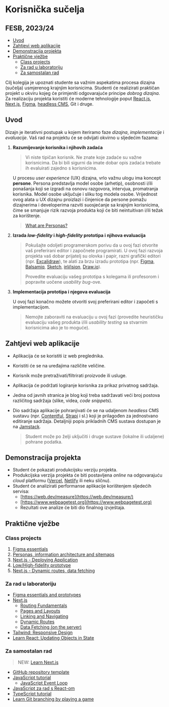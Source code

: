 # Korisnička sučelja <!-- omit in toc -->

## FESB, 2023/24 <!-- omit in toc -->

- [Uvod](#uvod)
- [Zahtjevi web aplikacije](#zahtjevi-web-aplikacije)
- [Demonstracija projekta](#demonstracija-projekta)
- [Praktične vježbe](#praktične-vježbe)
  - [Class projects](#class-projects)
  - [Za rad u laboratoriju](#za-rad-u-laboratoriju)
  - [Za samostalan rad](#za-samostalan-rad)

Cilj kolegija je upoznati studente sa važnim aspekatima procesa dizajna (sučelja) usmjerenog krajnjim korisnicima. Studenti će realizirati praktičan projekt u okviru kojeg će primjeniti odgovarajuće principe *dobrog dizajna*. Za realizaciju projekta koristiti će moderne tehnologije poput [React.js](https://reactjs.org/), [Next.js](https://nextjs.org/), [Figma](https://www.figma.com/), [headless CMS](https://jamstack.org/headless-cms/), Git i druge.

## Uvod

Dizajn je iterativni postupak u kojem iteriramo faze *dizajna*, *implementacije* i *evaluacije*. Vaš rad na projektu će se odvijati okvirno u sljedećim fazama:

1. **Razumijevanje korisnika i njihovih zadaća**

    > Vi niste tipičan korisnik. Ne znate koje zadaće su važne korisnicima. Da bi bili sigurni da imate dobar opis zadaća trebate ih evaluirati zajedno s korisnicima.

    U procesu _user experience_ (UX) dizajna, vrlo važnu ulogu ima koncept **persone**. Persona predstavlja model osobe (arhetip), osobnosti i/ili ponašanja koji se izgradi na osnovu razgovora, intervjua, promatranja korisnika. Model osobe uključuje i sliku tog modela osobe. Vrijednost ovog alata u UX dizajnu proizlazi i činjenice da persone pomažu dizajnerima i developerima razviti suosjećanje sa krajnjim korisnicima, čime se smanjuje rizik razvoja produkta koji će biti neintuitivan i/ili težak za korištenje.

    > [What are Personas?](https://youtu.be/XnG4c4gXaQY)

2. **Izrada *low-fidelity* i *high-fidelity* prototipa i njihova evaluacija**

    > Pokušajte odoljeti programerskom porivu da u ovoj fazi otvorite vaš preferirani editor i započnete programirati. U ovoj fazi razvoja projekta vaš dobar prijatelj su olovka i papir, razni grafički editori (npr. [Excalidraw](https://excalidraw.com/)), te alati za brzu izradu prototipa (npr. [Figma](https://www.figma.com), [Balsamiq](https://balsamiq.com/wireframes/), [Sketch](https://www.sketch.com/), [inVision](https://www.invisionapp.com/), [Draw.io](https://drawio-app.com/)).
    >
    >
    > Provedite evaluaciju vašeg prototipa s kolegama ili profesorom i popravite uočene *usability bug*-ove.

3. **Implementacija prototipa i njegova evaluacija**

    U ovoj fazi konačno možete otvoriti svoj preferirani editor i započeti s implementacijom.

    > Nemojte zaboraviti na evaluaciju u ovoj fazi (provedite heurističku evaluaciju vašeg produkta i/ili *usability testing* sa stvarnim korisnicima ako je to moguće).

## Zahtjevi web aplikacije

- Aplikacija će se koristiti iz web preglednika.
- Koristiti će se na uređajima različite veličine.
- Korisnik može pretraživati/filtrirati proizvode ili usluge.
- Aplikacija će podržati logiranje korisnika za prikaz privatnog sadržaja.
- Jedna od javnih stranica je blog koji treba sadržavati veći broj postova različitog sadržaja (slike, videa, *code snippets*).
- Dio sadržaja aplikacije pohranjivati će se na udaljenom *headless* CMS sustavu (npr. [Contentful](https://www.contentful.com), [Strapi](https://strapi.io) i sl.) koji je prilagođen za jednostvano editiranje sadržaja. Detaljniji popis prikladnih CMS sustava dostupan je na [Jamstack](https://jamstack.org/headless-cms/).

  > Student može po želji uključiti i druge sustave (lokalne ili udaljene) pohrane podatka.

## Demonstracija projekta

- Student će pokazati produkcijsku verziju projekta.
- Produkcijska verzija projekta će biti postavljena *online* na odgovarajuću *cloud* platformu ([Vercel](https://vercel.com), [Netlify](https://www.netlify.com/) ili neku sličnu).
- Student će analizirati performanse aplikacije korištenjem sljedećih servisa:
  - [https://web.dev/measure](https://web.dev/measure/)
  - [https://www.webpagetest.org](https://www.webpagetest.org)
  - Rezultati ove analize će biti dio finalnog izvještaja.

## Praktične vježbe

### Class projects

1. [Figma essentials](/docs/class-projects/class-project-1.md)
2. [Personas, information architecture and sitemaps](/docs/class-projects/class-project-2.md)
3. [Next.js - Deploying Application](/docs/class-projects/class-project-3.md)
4. [Low/High-fidelity prototype](/docs/class-projects/class-project-4.md)
5. [Next.js - Dynamic routes, data fetching](/docs/class-projects/class-project-5.md)

### Za rad u laboratoriju

- [Figma essentials and prototypes](/docs/figma-essentials-prototypes.md)
- [Next.js](https://nextjs.org/docs/app/building-your-application)
  - [Routing Fundamentals](https://nextjs.org/docs/app/building-your-application/routing)
  - [Pages and Layouts](https://nextjs.org/docs/app/building-your-application/routing/pages-and-layouts)
  - [Linking and Navigating](https://nextjs.org/docs/app/building-your-application/routing/linking-and-navigating)
  - [Dynamic Routes](https://nextjs.org/docs/app/building-your-application/routing/dynamic-routes)
  - [Data Fetching (on the server)](https://nextjs.org/docs/app/building-your-application/data-fetching/fetching-caching-and-revalidating)
- [Tailwind: Responsive Design](https://tailwindcss.com/docs/responsive-design)
- [Learn React: Updating Objects in State](https://react.dev/learn/updating-objects-in-state)

### Za samostalan rad

> NEW: [Learn Next.js](https://nextjs.org/learn)

- [GitHub repository template](https://github.com/mcagalj/HCI-2023-24-template.git)
- [JavaScript tutorial](https://www.javascripttutorial.net/)
  - [JavaScript Event Loop](https://www.javascripttutorial.net/javascript-event-loop/)
- [JavaScript za rad s React-om](/docs/js-for-react.md)
- [TypeScript tutorial](https://www.typescripttutorial.net/)
- [Learn Git branching by playing a game](https://learngitbranching.js.org/)



